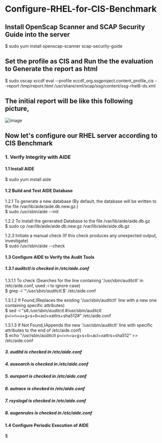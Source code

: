# Configure-RHEL-for-CIS-Benchmark

## Install OpenScap Scanner and SCAP Security Guide into the server
$  sudo yum install openscap-scanner scap-security-guide

## Set the profile as CIS and Run the the evaluation to Generate the report as html
$  sudo oscap xccdf eval --profile xccdf_org.ssgproject.content_profile_cis --report /tmp/report.html /usr/share/xml/scap/ssg/content/ssg-rhel8-ds.xml

## The initial report will be like this following picture,
![image](https://github.com/Aththas/Configure-RHEL-for-CIS-Benchmark/assets/121440481/474247d5-007f-451a-9a6f-bbbac6be8aad)


## Now let's configure our RHEL server according to CIS Benchmark

### 1. Verify Integrity with AIDE

#### 1.1 Install AIDE
$  sudo yum install aide

#### 1.2 Build and Test AIDE Database
1.2.1 To generate a new database (By default, the database will be written to the file /var/lib/aide/aide.db.new.gz.)<br>
$  sudo /usr/sbin/aide --init

1.2.2 To install the generated Database to the file /var/lib/aide/aide.db.gz<br>
$  sudo cp /var/lib/aide/aide.db.new.gz /var/lib/aide/aide.db.gz

1.2.3 Initiate a manual check (If this check produces any unexpected output, investigate)<br>
$  sudo /usr/sbin/aide --check

#### 1.3 Configure AIDE to Verify the Audit Tools
##### 1.3.1 auditctl is checked in /etc/aide.conf
  1.3.1.1 To check (Searches for the line containing '/usr/sbin/auditctl' in /etc/aide.conf, used -i to ignore case)<br>
   $  grep -i '^.*/usr/sbin/auditctl.*$' /etc/aide.conf

  1.3.1.2 If Found,(Replaces the existing '/usr/sbin/auditctl' line with a new one containing specific attributes)<br>
   $  sed -i "s#.*/usr/sbin/auditctl.*#/usr/sbin/auditctl p+i+n+u+g+s+b+acl+xattrs+sha512#" /etc/aide.conf

  1.3.1.3 If Not Found,(Appends the new '/usr/sbin/auditctl' line with specific attributes to the end of /etc/aide.conf)<br>
   $  echo "/usr/sbin/auditctl p+i+n+u+g+s+b+acl+xattrs+sha512" >> /etc/aide.conf


	

##### 3. auditd is checked in /etc/aide.conf
##### 4. ausearch is checked in /etc/aide.conf
##### 5. aureport is checked in /etc/aide.conf
##### 6. autrace is checked in /etc/aide.conf
##### 7. rsyslogd is checked in /etc/aide.conf
##### 8. augenrules is checked in /etc/aide.conf

#### 1.4 Configure Periodic Execution of AIDE
$

